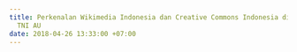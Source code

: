 ```yaml
---
title: Perkenalan Wikimedia Indonesia dan Creative Commons Indonesia di Markas Besar
  TNI AU
date: 2018-04-26 13:33:00 +07:00
---
```


